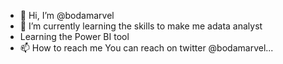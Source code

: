 - 👋 Hi, I’m @bodamarvel
- 🌱 I’m currently learning the skills to make me adata analyst
- Learning the Power BI tool
- 📫 How to reach me You can reach on twitter @bodamarvel...

<!---
bodamarvel/bodamarvel is a ✨ special ✨ repository because its `README.md` (this file) appears on your GitHub profile.
You can click the Preview link to take a look at your changes.
--->

